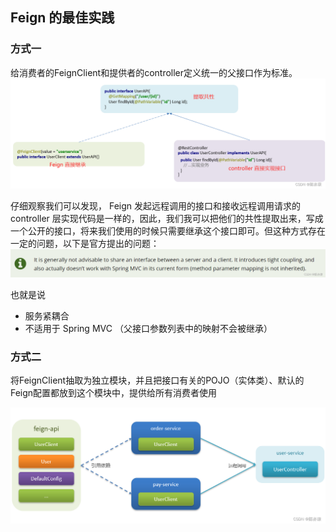 ## Feign 的最佳实践

### 方式一
给消费者的FeignClient和提供者的controller定义统一的父接口作为标准。
![img.png](img.png)

仔细观察我们可以发现， Feign 发起远程调用的接口和接收远程调用请求的 controller 层实现代码是一样的，因此，我们我可以把他们的共性提取出来，写成一个公开的接口，将来我们使用的时候只需要继承这个接口即可。但这种方式存在一定的问题，以下是官方提出的问题：
![img_1.png](img_1.png)

也就是说

* 服务紧耦合
* 不适用于 Spring MVC （父接口参数列表中的映射不会被继承）

### 方式二
将FeignClient抽取为独立模块，并且把接口有关的POJO（实体类）、默认的Feign配置都放到这个模块中，提供给所有消费者使用

![img_2.png](img_2.png)